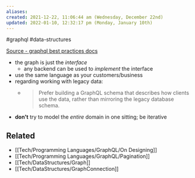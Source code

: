 ```yaml
---
aliases: 
created: 2021-12-22, 11:06:44 am (Wednesday, December 22nd)
updated: 2022-01-10, 12:32:17 pm (Monday, January 10th)
---
```

#graphql #data-structures

[Source - graphql best practices docs](https://graphql.org/learn/thinking-in-graphs/)

- the graph is just the *interface*
    - any backend can be used to *implement* the interface
- use the same language as your customers/business
- regarding working with legacy data:
    - > Prefer building a GraphQL schema that describes how clients use the data, rather than mirroring the legacy database schema.
- **don't** try to model the *entire* domain in one sitting; be iterative

## Related
- [[Tech/Programming Languages/GraphQL/On Designing]]
- [[Tech/Programming Languages/GraphQL/Pagination]]
- [[Tech/DataStructures/Graph]]
- [[Tech/DataStructures/GraphConnection]]